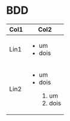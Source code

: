 # BDD

|Col1|Col2|
|------ |------ |
|Lin1|<ul><li>um</li><li>dois</li></ul>|
|Lin2|<ul><li>um</li><li>dois</li><ol><li>um<li>dois</li></li></ol></ul>|
